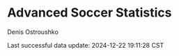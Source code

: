 # Advanced Soccer Statistics
Denis Ostroushko

<!-- gfm -->

Last successful data update: 2024-12-22 19:11:28 CST
